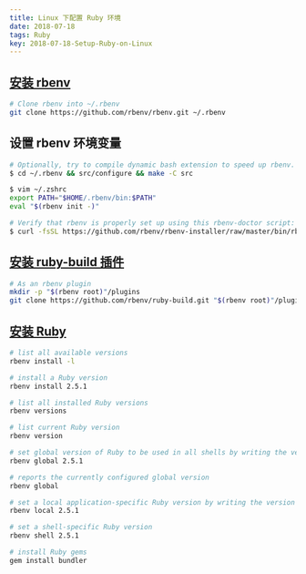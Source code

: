 ```yaml
---
title: Linux 下配置 Ruby 环境
date: 2018-07-18
tags: Ruby
key: 2018-07-18-Setup-Ruby-on-Linux
---
```


## [安装 rbenv](https://github.com/rbenv/rbenv#basic-github-checkout)

```zsh
# Clone rbenv into ~/.rbenv
git clone https://github.com/rbenv/rbenv.git ~/.rbenv
```

## 设置 rbenv 环境变量

```zsh
# Optionally, try to compile dynamic bash extension to speed up rbenv. Don't worry if it fails; rbenv will still work normally
$ cd ~/.rbenv && src/configure && make -C src

$ vim ~/.zshrc
export PATH="$HOME/.rbenv/bin:$PATH"
eval "$(rbenv init -)"

# Verify that rbenv is properly set up using this rbenv-doctor script:
$ curl -fsSL https://github.com/rbenv/rbenv-installer/raw/master/bin/rbenv-doctor | bash
```

## [安装 ruby-build 插件](https://github.com/rbenv/ruby-build#readme)

```zsh
# As an rbenv plugin
mkdir -p "$(rbenv root)"/plugins
git clone https://github.com/rbenv/ruby-build.git "$(rbenv root)"/plugins/ruby-build
```

## [安装 Ruby](https://github.com/rbenv/rbenv#installing-ruby-versions)

```zsh
# list all available versions
rbenv install -l

# install a Ruby version
rbenv install 2.5.1

# list all installed Ruby versions
rbenv versions

# list current Ruby version
rbenv version

# set global version of Ruby to be used in all shells by writing the version name to the `~/.rbenv/version` file
rbenv global 2.5.1

# reports the currently configured global version
rbenv global

# set a local application-specific Ruby version by writing the version name to a .ruby-version file in the current directory
rbenv local 2.5.1

# set a shell-specific Ruby version
rbenv shell 2.5.1

# install Ruby gems
gem install bundler
```